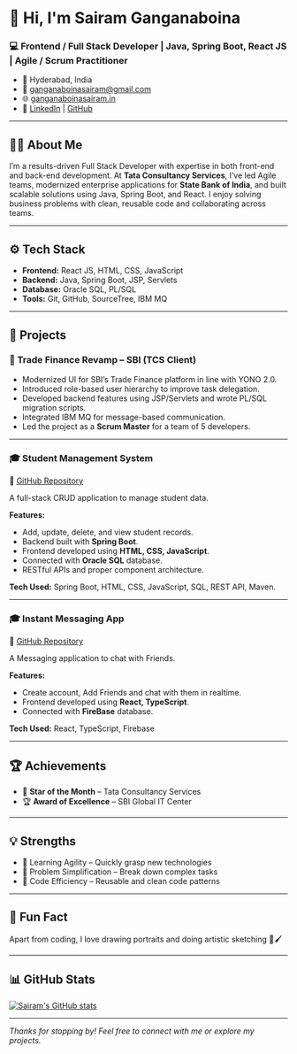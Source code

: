 # 👋 Hi, I'm Sairam Ganganaboina

### 💻 Frontend / Full Stack Developer | Java, Spring Boot, React JS | Agile / Scrum Practitioner

- 📍 Hyderabad, India  
- 📧 ganganaboinasairam@gmail.com  
- 🌐 [ganganaboinasairam.in](https://ganganaboinasairam.in)  
- 🔗 [LinkedIn](https://www.linkedin.com/in/ganganaboinasairam/) | [GitHub](https://github.com/ganganaboinasairam)

---

## 🧑‍💻 About Me

I’m a results-driven Full Stack Developer with expertise in both front-end and back-end development. At **Tata Consultancy Services**, I’ve led Agile teams, modernized enterprise applications for **State Bank of India**, and built scalable solutions using Java, Spring Boot, and React. I enjoy solving business problems with clean, reusable code and collaborating across teams.

---

## ⚙️ Tech Stack

- **Frontend:** React JS, HTML, CSS, JavaScript  
- **Backend:** Java, Spring Boot, JSP, Servlets  
- **Database:** Oracle SQL, PL/SQL  
- **Tools:** Git, GitHub, SourceTree, IBM MQ

---

## 📂 Projects

### 🔧 Trade Finance Revamp – SBI (TCS Client)
- Modernized UI for SBI’s Trade Finance platform in line with YONO 2.0.
- Introduced role-based user hierarchy to improve task delegation.
- Developed backend features using JSP/Servlets and wrote PL/SQL migration scripts.
- Integrated IBM MQ for message-based communication.
- Led the project as a **Scrum Master** for a team of 5 developers.

---

### 🎓 Student Management System  
📍 [GitHub Repository](https://github.com/ganganaboinasairam/student-management)

A full-stack CRUD application to manage student data.

**Features:**
- Add, update, delete, and view student records.
- Backend built with **Spring Boot**.
- Frontend developed using **HTML, CSS, JavaScript**.
- Connected with **Oracle SQL** database.
- RESTful APIs and proper component architecture.
  
**Tech Used:** Spring Boot, HTML, CSS, JavaScript, SQL, REST API, Maven.

---

### 🎓 Instant Messaging App  
📍 [GitHub Repository](https://github.com/ganganaboinasairam/messaging-app-react)

A Messaging application to chat with Friends.

**Features:**
- Create account, Add Friends and chat with them in realtime.
- Frontend developed using **React, TypeScript**.
- Connected with **FireBase** database.
  
**Tech Used:** React, TypeScript, Firebase

---

## 🏆 Achievements

- 🏅 **Star of the Month** – Tata Consultancy Services  
- 🏆 **Award of Excellence** – SBI Global IT Center  

---

## 💡 Strengths

- 🚀 Learning Agility – Quickly grasp new technologies  
- 🧠 Problem Simplification – Break down complex tasks  
- 🔁 Code Efficiency – Reusable and clean code patterns  

---

## 🎨 Fun Fact

Apart from coding, I love drawing portraits and doing artistic sketching 🎨🖌️

---

## 📊 GitHub Stats

[![Sairam's GitHub stats](https://github-readme-stats.vercel.app/api?username=ganganaboinasairam&show_icons=true&theme=github_dark)](https://github.com/ganganaboinasairam)

---

_Thanks for stopping by! Feel free to connect with me or explore my projects._
